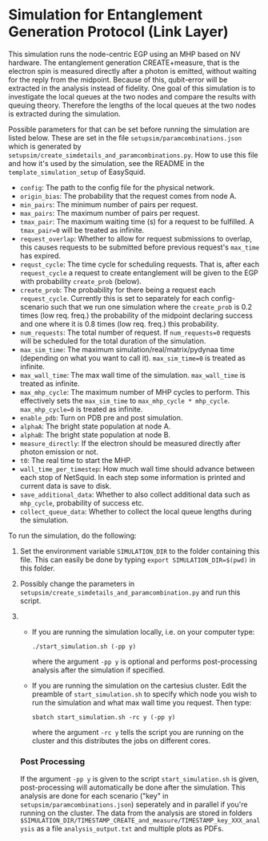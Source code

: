 # Simulation for Entanglement Generation Protocol (Link Layer)
This simulation runs the node-centric EGP using an MHP based on NV hardware.
The entanglement generation CREATE+measure, that is the electron spin is measured directly after a photon is emitted, without waiting for the reply from the midpoint.
Because of this, qubit-error will be extracted in the analysis instead of fidelity.
One goal of this simulation is to investigate the local queues at the two nodes and compare the results with queuing theory.
Therefore the lengths of the local queues at the two nodes is extracted during the simulation.

Possible parameters for that can be set before running the simulation are listed below.
These are set in the file `setupsim/paramcombinations.json` which is generated by `setupsim/create_simdetails_and_paramcombinations.py`.
How to use this file and how it's used by the simulation, see the README in the `template_simulation_setup` of EasySquid.

 - `config`: The path to the config file for the physical network.
 - `origin_bias`: The probability that the request comes from node A.
 - `min_pairs`: The minimum number of pairs per request.
 - `max_pairs`: The maximum number of pairs per request.
 - `tmax_pair`: The maximum waiting time (s) for a request to be fulfilled.
A `tmax_pair=0` will be treated as infinite.
 - `request_overlap`: Whether to allow for request submissions to overlap, this causes requests to be submitted before previous request's `max_time` has expired.
 - `requst_cycle`: The time cycle for scheduling requests.
That is, after each `request_cycle` a request to create entanglement will be given to the EGP with probability `create_prob` (below).
 - `create_prob`: The probability for there being a request each `request_cycle`.
Currently this is set to separately for each config-scenario such that we run one simulation where the `create_prob` is 0.2 times (low req. freq.) the probability of the midpoint declaring success and one where it is 0.8 times (low req. freq.) this probability.
 - `num_requests`: The total number of request. If `num_requests=0` requests will be scheduled for the total duration of the simulation.
 - `max_sim_time`: The maximum simulation/real/matrix/pydynaa time (depending on what you want to call it). `max_sim_time=0` is treated as infinite.
 - `max_wall_time`: The max wall time of the simulation. `max_wall_time` is treated as infinite.
 - `max_mhp_cycle`: The maximum number of MHP cycles to perform. This effectively sets the `max_sim_time` to `max_mhp_cycle * mhp_cycle`. `max_mhp_cycle=0` is treated as infinite.
 - `enable_pdb`: Turn on PDB pre and post simulation.
 - `alphaA`: The bright state population at node A.
 - `alphaB`: The bright state population at node B.
 - `measure_directly`: If the electron should be measured directly after photon emission or not.
 - `t0`: The real time to start the MHP.
 - `wall_time_per_timestep`: How much wall time should advance between each stop of NetSquid. In each step some information is printed and current data is save to disk.
 - `save_additional_data`: Whether to also collect additional data such as `mhp_cycle`, probability of success etc.
 - `collect_queue_data`: Whether to collect the local queue lengths during the simulation.
 
To run the simulation, do the following:

1. Set the environment variable `SIMULATION_DIR` to the folder containing this file. This can easily be done by typing `export SIMULATION_DIR=$(pwd)` in this folder.
2. Possibly change the parameters in `setupsim/create_simdetails_and_paramcombination.py` and run this script.
3.
     - If you are running the simulation locally, i.e. on your computer type:
       ```
       ./start_simulation.sh (-pp y)
       ```
       where the argument `-pp y` is optional and performs post-processing analysis after the simulation if specified.
    
     - If you are running the simulation on the cartesius cluster. Edit the preamble of `start_simulation.sh` to specify which node you wish to run the simulation and what max wall time you request.
       Then type:
       ```
       sbatch start_simulation.sh -rc y (-pp y)
       ```
       where the argument `-rc y` tells the script you are running on the cluster and this distributes the jobs on different cores.
       
   ### Post Processing
   If the argument `-pp y` is given to the script `start_simulation.sh` is given, post-processing will automatically be done after the simulation.
   This analysis are done for each scenario ("key" in `setupsim/paramcombinations.json`) seperately and in parallel if you're running on the cluster.
   The data from the analysis are stored in folders `$SIMULATION_DIR/TIMESTAMP_CREATE_and_measure/TIMESTAMP_key_XXX_analysis` as a file `analysis_output.txt` and multiple plots as PDFs.
